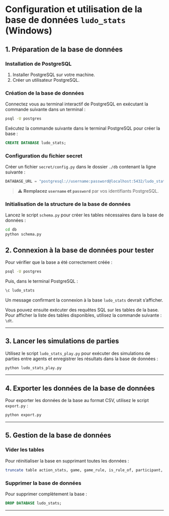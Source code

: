 # Configuration et utilisation de la base de données `ludo_stats` (Windows)

## 1. Préparation de la base de données

### Installation de PostgreSQL
1. Installer PostgreSQL sur votre machine.
2. Créer un utilisateur PostgreSQL.

### Création de la base de données

Connectez vous au terminal interactif de PostgreSQL en exécutant la commande suivante dans un terminal :

```bash
psql -U postgres
```

Exécutez la commande suivante dans le terminal PostgreSQL pour créer la base :

```sql
CREATE DATABASE ludo_stats;
```

### Configuration du fichier secret
Créer un fichier `secret/config.py` dans le dossier `./db` contenant la ligne suivante :

```python
DATABASE_URL = "postgresql://username:password@localhost:5432/ludo_stats"
```

> ⚠️ **Remplacez `username` et `password`** par vos identifiants PostgreSQL.

### Initialisation de la structure de la base de données
Lancez le script `schema.py` pour créer les tables nécessaires dans la base de données :

```bash
cd db
python schema.py
```

## 2. Connexion à la base de données pour tester
Pour vérifier que la base a été correctement créée :

```bash
psql -U postgres
```

Puis, dans le terminal PostgreSQL :

```sql
\c ludo_stats
```

Un message confirmant la connexion à la base `ludo_stats` devrait s’afficher.

Vous pouvez ensuite exécuter des requêtes SQL sur les tables de la base.  
Pour afficher la liste des tables disponibles, utilisez la commande suivante : `\dt`.

---

## 3. Lancer les simulations de parties
Utilisez le script `ludo_stats_play.py` pour exécuter des simulations de parties entre agents et enregistrer les résultats dans la base de données :

```bash
python ludo_stats_play.py
```
---

## 4. Exporter les données de la base de données

Pour exporter les données de la base au format CSV, utilisez le script `export.py` :

```bash
python export.py
```
---

## 5. Gestion de la base de données
### Vider les tables

Pour réinitialiser la base en supprimant toutes les données :

```bash
truncate table action_stats, game, game_rule, is_rule_of, participant, player, set_of_rules;
```

### Supprimer la base de données
Pour supprimer complètement la base :

```sql
DROP DATABASE ludo_stats;
```
---